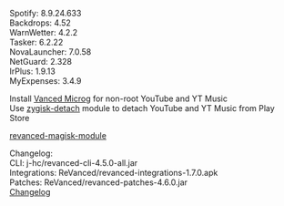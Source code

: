 Spotify: 8.9.24.633  
Backdrops: 4.52  
WarnWetter: 4.2.2  
Tasker: 6.2.22  
NovaLauncher: 7.0.58  
NetGuard: 2.328  
IrPlus: 1.9.13  
MyExpenses: 3.4.9  

Install [Vanced Microg](https://github.com/TeamVanced/VancedMicroG/releases) for non-root YouTube and YT Music  
Use [zygisk-detach](https://github.com/j-hc/zygisk-detach) module to detach YouTube and YT Music from Play Store  

[revanced-magisk-module](https://github.com/j-hc/revanced-magisk-module)  

Changelog:  
CLI: j-hc/revanced-cli-4.5.0-all.jar  
Integrations: ReVanced/revanced-integrations-1.7.0.apk  
Patches: ReVanced/revanced-patches-4.6.0.jar  
[Changelog](https://github.com/ReVanced/revanced-patches/releases/tag/v4.6.0)  
